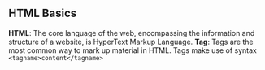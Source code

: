 ## HTML Basics 

**HTML**: The core language of the web, encompassing the information and structure of a website, is HyperText Markup Language.
**Tag**: Tags are the most common way to mark up material in HTML. Tags make use of syntax `<tagname>content</tagname>`

